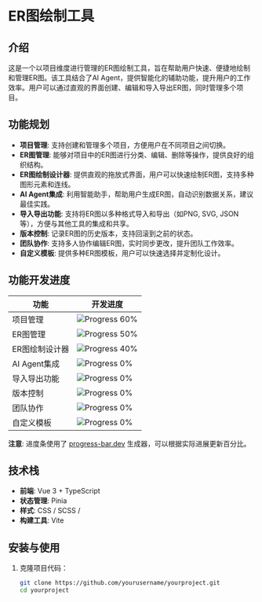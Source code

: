 # ER图绘制工具

## 介绍

这是一个以项目维度进行管理的ER图绘制工具，旨在帮助用户快速、便捷地绘制和管理ER图。该工具结合了AI Agent，提供智能化的辅助功能，提升用户的工作效率。用户可以通过直观的界面创建、编辑和导入导出ER图，同时管理多个项目。

## 功能规划

- **项目管理**: 支持创建和管理多个项目，方便用户在不同项目之间切换。
- **ER图管理**: 能够对项目中的ER图进行分类、编辑、删除等操作，提供良好的组织结构。
- **ER图绘制设计器**: 提供直观的拖放式界面，用户可以快速绘制ER图，支持多种图形元素和连线。
- **AI Agent集成**: 利用智能助手，帮助用户生成ER图，自动识别数据关系，建议最佳实践。
- **导入导出功能**: 支持将ER图以多种格式导入和导出（如PNG, SVG, JSON等），方便与其他工具的集成和共享。
- **版本控制**: 记录ER图的历史版本，支持回滚到之前的状态。
- **团队协作**: 支持多人协作编辑ER图，实时同步更改，提升团队工作效率。
- **自定义模板**: 提供多种ER图模板，用户可以快速选择并定制化设计。

## 功能开发进度

| 功能                      | 开发进度                                         |
|-------------------------|----------------------------------------------|
| 项目管理                 | ![Progress](https://progress-bar.dev/60)  60% |
| ER图管理                 | ![Progress](https://progress-bar.dev/50)  50% |
| ER图绘制设计器           | ![Progress](https://progress-bar.dev/40)  40% |
| AI Agent集成            | ![Progress](https://progress-bar.dev/0)   0% |
| 导入导出功能             | ![Progress](https://progress-bar.dev/0)  0%  |
| 版本控制                 | ![Progress](https://progress-bar.dev/0)   0% |
| 团队协作                 | ![Progress](https://progress-bar.dev/0)   0% |
| 自定义模板               | ![Progress](https://progress-bar.dev/0)   0% |

**注意**: 进度条使用了 [progress-bar.dev](https://progress-bar.dev/) 生成器，可以根据实际进展更新百分比。

## 技术栈

- **前端**: Vue 3 + TypeScript
- **状态管理**: Pinia
- **样式**: CSS / SCSS /
- **构建工具**: Vite

## 安装与使用

1. 克隆项目代码：
   ```bash
   git clone https://github.com/yourusername/yourproject.git
   cd yourproject
